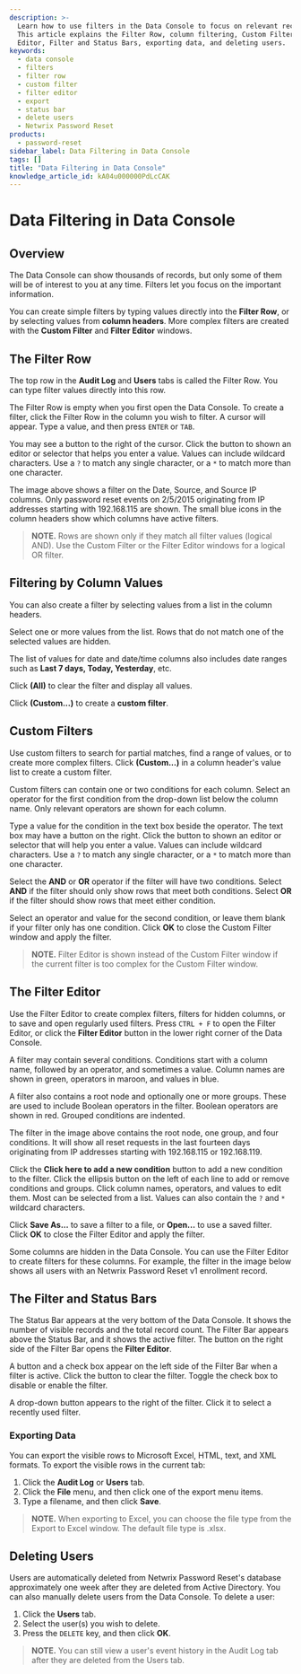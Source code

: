 ```yaml
---
description: >-
  Learn how to use filters in the Data Console to focus on relevant records.
  This article explains the Filter Row, column filtering, Custom Filter, Filter
  Editor, Filter and Status Bars, exporting data, and deleting users.
keywords:
  - data console
  - filters
  - filter row
  - custom filter
  - filter editor
  - export
  - status bar
  - delete users
  - Netwrix Password Reset
products:
  - password-reset
sidebar_label: Data Filtering in Data Console
tags: []
title: "Data Filtering in Data Console"
knowledge_article_id: kA04u000000PdLcCAK
---
```

# Data Filtering in Data Console

## Overview

The Data Console can show thousands of records, but only some of them will be of interest to you at any time. Filters let you focus on the important information.

You can create simple filters by typing values directly into the **Filter Row**, or by selecting values from **column headers**. More complex filters are created with the **Custom Filter** and **Filter Editor** windows.

## The Filter Row

The top row in the **Audit Log** and **Users** tabs is called the Filter Row. You can type filter values directly into this row.

The Filter Row is empty when you first open the Data Console. To create a filter, click the Filter Row in the column you wish to filter. A cursor will appear. Type a value, and then press `ENTER` or `TAB`.

You may see a button to the right of the cursor. Click the button to shown an editor or selector that helps you enter a value. Values can include wildcard characters. Use a `?` to match any single character, or a `*` to match more than one character.

The image above shows a filter on the Date, Source, and Source IP columns. Only password reset events on 2/5/2015 originating from IP addresses starting with 192.168.115 are shown. The small blue icons in the column headers show which columns have active filters.

> **NOTE.** Rows are shown only if they match all filter values (logical AND). Use the Custom Filter or the Filter Editor windows for a logical OR filter.

## Filtering by Column Values

You can also create a filter by selecting values from a list in the column headers.

Select one or more values from the list. Rows that do not match one of the selected values are hidden.

The list of values for date and date/time columns also includes date ranges such as **Last 7 days, Today, Yesterday**, etc.

Click **(All)** to clear the filter and display all values.

Click **(Custom...)** to create a **custom filter**.

## Custom Filters

Use custom filters to search for partial matches, find a range of values, or to create more complex filters. Click **(Custom...)** in a column header's value list to create a custom filter.

Custom filters can contain one or two conditions for each column. Select an operator for the first condition from the drop-down list below the column name. Only relevant operators are shown for each column.

Type a value for the condition in the text box beside the operator. The text box may have a button on the right. Click the button to shown an editor or selector that will help you enter a value. Values can include wildcard characters. Use a `?` to match any single character, or a `*` to match more than one character.

Select the **AND** or **OR** operator if the filter will have two conditions. Select **AND** if the filter should only show rows that meet both conditions. Select **OR** if the filter should show rows that meet either condition.

Select an operator and value for the second condition, or leave them blank if your filter only has one condition. Click **OK** to close the Custom Filter window and apply the filter.

> **NOTE.** Filter Editor is shown instead of the Custom Filter window if the current filter is too complex for the Custom Filter window.

## The Filter Editor

Use the Filter Editor to create complex filters, filters for hidden columns, or to save and open regularly used filters. Press `CTRL + F` to open the Filter Editor, or click the **Filter Editor** button in the lower right corner of the Data Console.

A filter may contain several conditions. Conditions start with a column name, followed by an operator, and sometimes a value. Column names are shown in green, operators in maroon, and values in blue.

A filter also contains a root node and optionally one or more groups. These are used to include Boolean operators in the filter. Boolean operators are shown in red. Grouped conditions are indented.

The filter in the image above contains the root node, one group, and four conditions. It will show all reset requests in the last fourteen days originating from IP addresses starting with 192.168.115 or 192.168.119.

Click the **Click here to add a new condition** button to add a new condition to the filter. Click the ellipsis button on the left of each line to add or remove conditions and groups. Click column names, operators, and values to edit them. Most can be selected from a list. Values can also contain the `?` and `*` wildcard characters.

Click **Save As...** to save a filter to a file, or **Open...** to use a saved filter. Click **OK** to close the Filter Editor and apply the filter.

Some columns are hidden in the Data Console. You can use the Filter Editor to create filters for these columns. For example, the filter in the image below shows all users with an Netwrix Password Reset v1 enrollment record.

## The Filter and Status Bars

The Status Bar appears at the very bottom of the Data Console. It shows the number of visible records and the total record count. The Filter Bar appears above the Status Bar, and it shows the active filter. The button on the right side of the Filter Bar opens the **Filter Editor**.

A button and a check box appear on the left side of the Filter Bar when a filter is active. Click the button to clear the filter. Toggle the check box to disable or enable the filter.

A drop-down button appears to the right of the filter. Click it to select a recently used filter.

### Exporting Data

You can export the visible rows to Microsoft Excel, HTML, text, and XML formats. To export the visible rows in the current tab:

1. Click the **Audit Log** or **Users** tab.
2. Click the **File** menu, and then click one of the export menu items.
3. Type a filename, and then click **Save**.

> **NOTE.** When exporting to Excel, you can choose the file type from the Export to Excel window. The default file type is .xlsx.

## Deleting Users

Users are automatically deleted from Netwrix Password Reset's database approximately one week after they are deleted from Active Directory. You can also manually delete users from the Data Console. To delete a user:

1. Click the **Users** tab.
2. Select the user(s) you wish to delete.
3. Press the `DELETE` key, and then click **OK**.

> **NOTE.** You can still view a user's event history in the Audit Log tab after they are deleted from the Users tab.
